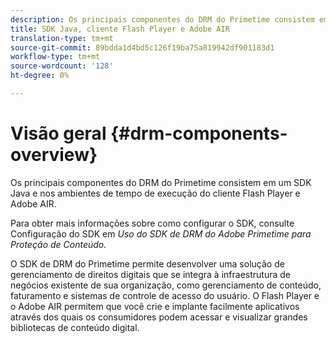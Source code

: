 ```yaml
---
description: Os principais componentes do DRM do Primetime consistem em um SDK Java e nos ambientes de tempo de execução do cliente Flash Player e Adobe AIR.
title: SDK Java, cliente Flash Player e Adobe AIR
translation-type: tm+mt
source-git-commit: 89bdda1d4bd5c126f19ba75a819942df901183d1
workflow-type: tm+mt
source-wordcount: '128'
ht-degree: 0%

---
```



# Visão geral {#drm-components-overview}

Os principais componentes do DRM do Primetime consistem em um SDK Java e nos ambientes de tempo de execução do cliente Flash Player e Adobe AIR.

Para obter mais informações sobre como configurar o SDK, consulte Configuração do SDK em *Uso do SDK de DRM do Adobe Primetime para Proteção de Conteúdo.*

O SDK de DRM do Primetime permite desenvolver uma solução de gerenciamento de direitos digitais que se integra à infraestrutura de negócios existente de sua organização, como gerenciamento de conteúdo, faturamento e sistemas de controle de acesso do usuário. O Flash Player e o Adobe AIR permitem que você crie e implante facilmente aplicativos através dos quais os consumidores podem acessar e visualizar grandes bibliotecas de conteúdo digital.
